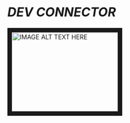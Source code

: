 <H1><i>DEV CONNECTOR</i></h1>
<a href="https://youtu.be/w42kKqel4mY" target="_blank"><img src="C:/Users/joyje/OneDrive/Pictures/webtech.png"
alt="IMAGE ALT TEXT HERE" width="240" height="180" border="10" /></a>
